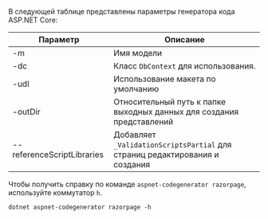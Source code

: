 <a name="codegenerator"></a> В следующей таблице представлены параметры генератора кода ASP.NET Core:

| Параметр               | Описание|
| ----------------- | ------------ |
| -m  | Имя модели |
| -dc  | Класс `DbContext` для использования. |
| -udl | Использование макета по умолчанию |
| -outDir | Относительный путь к папке выходных данных для создания представлений |
| --referenceScriptLibraries | Добавляет `_ValidationScriptsPartial` для страниц редактирования и создания |

Чтобы получить справку по команде `aspnet-codegenerator razorpage`, используйте коммутатор `h`.

```console
dotnet aspnet-codegenerator razorpage -h
```
